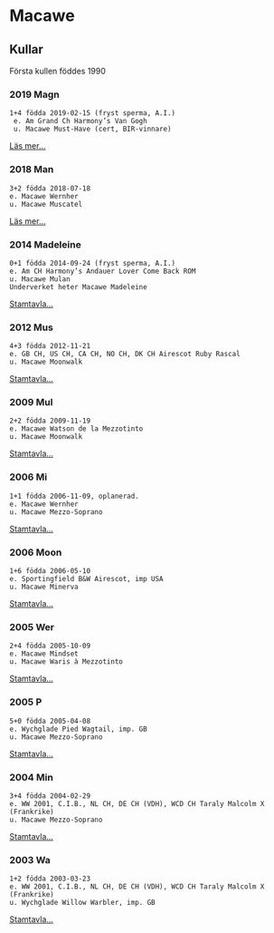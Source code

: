 # Macawe

## Kullar
Första kullen föddes 1990

### 2019 Magn
    1+4 födda 2019-02-15 (fryst sperma, A.I.)
     e. Am Grand Ch Harmony’s Van Gogh
     u. Macawe Must-Have (cert, BIR-vinnare)

[Läs mer...](/valpar-2019)

### 2018 Man
    3+2 födda 2018-07-18
    e. Macawe Wernher
    u. Macawe Muscatel

[Läs mer...](https://www.macawe.com/valpar-2018)

### 2014 Madeleine
    0+1 födda 2014-09-24 (fryst sperma, A.I.)
    e. Am CH Harmony’s Andauer Lover Come Back ROM
    u. Macawe Mulan 
    Underverket heter Macawe Madeleine

[Stamtavla...](https://whippet.breedarchive.com/animal/view/macawe-madeleine-0aef8af2-8bfd-4981-a7ea-867558d00cfc)

### 2012 Mus
    4+3 födda 2012-11-21
    e. GB CH, US CH, CA CH, NO CH, DK CH Airescot Ruby Rascal
    u. Macawe Moonwalk

[Stamtavla...](https://whippet.breedarchive.com/animal/view/macawe-must-have-d9cec8e2-029c-4ff9-bc6f-c43311f2b3ac)

### 2009 Mul
    2+2 födda 2009-11-19 
    e. Macawe Watson de la Mezzotinto
    u. Macawe Moonwalk

[Stamtavla...](https://whippet.breedarchive.com/animal/view/macawe-mulan-5241db03-ff18-4749-8a94-26138af390df)

### 2006 Mi
    1+1 födda 2006-11-09, oplanerad.
    e. Macawe Wernher
    u. Macawe Mezzo-Soprano

[Stamtavla...](https://whippet.breedarchive.com/animal/view/macawe-miah-bc03f336-ab29-41fd-93d9-50ec37608cd5)

### 2006 Moon
    1+6 födda 2006-05-10
    e. Sportingfield B&W Airescot, imp USA
    u. Macawe Minerva

[Stamtavla...](https://whippet.breedarchive.com/animal/view/macawe-moonwalk-0a61b908-5a9c-4b6c-a637-7f05eeb03192)

### 2005 Wer
    2+4 födda 2005-10-09
    e. Macawe Mindset
    u. Macawe Waris à Mezzotinto

[Stamtavla...](https://whippet.breedarchive.com/animal/view/macawe-wernher-fbd1b7df-bb09-47ef-bc93-5874d969ea60)


### 2005 P
    5+0 födda 2005-04-08
    e. Wychglade Pied Wagtail, imp. GB
    u. Macawe Mezzo-Soprano

[Stamtavla...](https://whippet.breedarchive.com/animal/view/macawe-pelagius-cuts-a-dash-29dd2163-d97c-4dbe-b26d-058dd825e367)


### 2004 Min
    3+4 födda 2004-02-29
    e. WW 2001, C.I.B., NL CH, DE CH (VDH), WCD CH Taraly Malcolm X (Frankrike)
    u. Macawe Mezzo-Soprano

[Stamtavla...](https://whippet.breedarchive.com/animal/view/macawe-mindset-4acbd18a-ad92-4159-b04d-70abd4779c33)

### 2003 Wa
    1+2 födda 2003-03-23
    e. WW 2001, C.I.B., NL CH, DE CH (VDH), WCD CH Taraly Malcolm X (Frankrike)
    u. Wychglade Willow Warbler, imp. GB

[Stamtavla...](https://whippet.breedarchive.com/animal/view/macawe-waris-a-mezzotinto-74e192e1-8613-4e4d-a25b-f7cc9c9c1e52)

